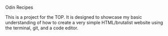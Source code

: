 Odin Recipes

This is a project for the TOP. It is designed to showcase my basic understanding of how to create a very simple HTML/brutalist website using the terminal, git, and a code editor. 